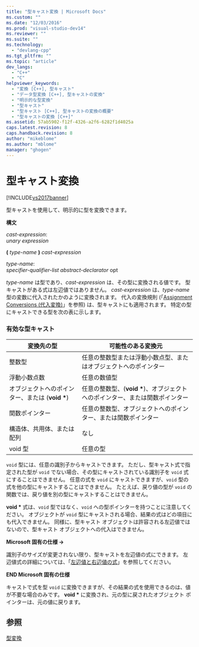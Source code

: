 ```yaml
---
title: "型キャスト変換 | Microsoft Docs"
ms.custom: ""
ms.date: "12/03/2016"
ms.prod: "visual-studio-dev14"
ms.reviewer: ""
ms.suite: ""
ms.technology: 
  - "devlang-cpp"
ms.tgt_pltfrm: ""
ms.topic: "article"
dev_langs: 
  - "C++"
  - "C"
helpviewer_keywords: 
  - "変換 [C++], 型キャスト"
  - "データ型変換 [C++], 型キャストの変換"
  - "明示的な型変換"
  - "型キャスト"
  - "型キャスト [C++], 型キャストの変換の概要"
  - "型キャストの変換 [C++]"
ms.assetid: 57ab5902-f12f-4326-a2f6-6282f1d4025a
caps.latest.revision: 8
caps.handback.revision: 8
author: "mikeblome"
ms.author: "mblome"
manager: "ghogen"
---
```

# 型キャスト変換
[!INCLUDE[vs2017banner](../assembler/inline/includes/vs2017banner.md)]

型キャストを使用して、明示的に型を変換できます。  
  
 **構文**  
  
 *cast\-expression*:  
 *unary expression*  
  
 **\(**  *type\-name*  **\)**  *cast\-expression*  
  
 *type\-name*:  
 *specifier\-qualifier\-list abstract\-declarator*  opt  
  
 *type\-name* は型であり、*cast\-expression* は、その型に変換される値です。  型キャストがある式は左辺値ではありません。  *cast\-expression* は、*type\-name* 型の変数に代入されたかのように変換されます。  代入の変換規則 \(「[Assignment Conversions \(代入変換\)](../c-language/assignment-conversions.md)」を参照\) は、型キャストにも適用されます。  特定の型にキャストできる型を次の表に示します。  
  
### 有効な型キャスト  
  
|変換先の型|可能性のある変換元|  
|-----------|---------------|  
|整数型|任意の整数型または浮動小数点型、またはオブジェクトへのポインター|  
|浮動小数点数|任意の数値型|  
|オブジェクトへのポインター、または \(**void \***\)|任意の整数型、\(**void \***\)、オブジェクトへのポインター、または関数ポインター|  
|関数ポインター|任意の整数型、オブジェクトへのポインター、または関数ポインター|  
|構造体、共用体、または配列|なし|  
|void 型|任意の型|  
  
 `void` 型には、任意の識別子からキャストできます。  ただし、型キャスト式で指定された型が `void` でない場合、その型にキャストされている識別子を `void` 式にすることはできません。  任意の式を `void` にキャストできますが、`void` 型の式を他の型にキャストすることはできません。  たとえば、戻り値の型が `void` の関数では、戻り値を別の型にキャストすることはできません。  
  
 **void \*** 式は、`void` 型ではなく、`void` への型ポインターを持つことに注意してください。  オブジェクトが `void` 型にキャストされる場合、結果の式はどの項目にも代入できません。  同様に、型キャスト オブジェクトは許容される左辺値ではないので、型キャスト オブジェクトへの代入はできません。  
  
 **Microsoft 固有の仕様 →**  
  
 識別子のサイズが変更されない限り、型キャストを左辺値の式にできます。  左辺値式の詳細については、「[左辺値と右辺値の式](../Topic/L-Value%20and%20R-Value%20Expressions.md)」を参照してください。  
  
 **END Microsoft 固有の仕様**  
  
 キャストで式を型 `void` に変換できますが、その結果の式を使用できるのは、値が不要な場合のみです。  **void \*** に変換され、元の型に戻されたオブジェクト ポインターは、元の値に戻ります。  
  
## 参照  
 [型変換](../c-language/type-conversions-c.md)